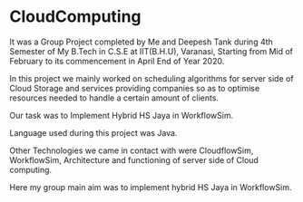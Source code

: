 # CloudComputing

It was a Group Project completed by Me and Deepesh Tank during 4th Semester of My B.Tech in C.S.E at IIT(B.H.U), Varanasi, Starting from Mid of February to its commencement in April End of Year 2020.

In this project we mainly worked on scheduling algorithms for server side of Cloud Storage and services providing companies so as to optimise resources needed to handle a certain amount of clients.

Our task was to Implement Hybrid HS Jaya in WorkflowSim.

Language used during this project was Java.

Other Technologies we came in contact with were CloudflowSim, WorkflowSim, Architecture and functioning of server side of Cloud computing.

Here my group main aim was to implement hybrid HS Jaya in WorkflowSim.
